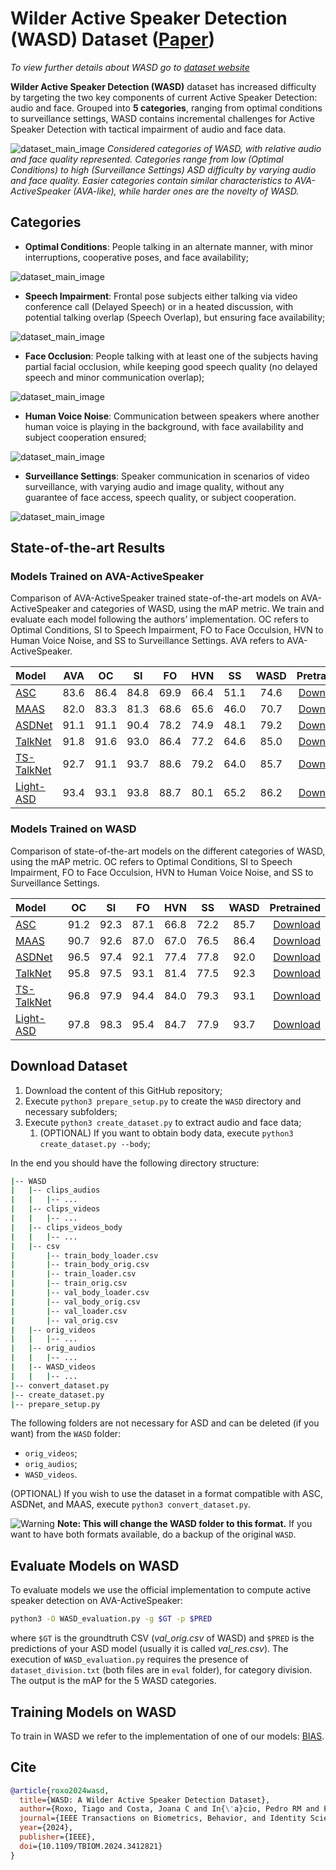 # Wilder Active Speaker Detection (WASD) Dataset ([Paper](https://arxiv.org/pdf/2303.05321.pdf))

*To view further details about WASD go to [dataset website](https://tiago-roxo.github.io/WASD/)*

**Wilder Active Speaker Detection (WASD)** dataset has increased difficulty by targeting the two key components of current Active Speaker Detection: audio and face. Grouped into **5 categories**, ranging from optimal conditions to surveillance settings, WASD contains incremental challenges for Active Speaker Detection with tactical impairment of audio and face data. 

![dataset_main_image](images/dataset_main_image.png)
*Considered categories of WASD, with relative audio and face quality represented. Categories range from low (Optimal Conditions) to high (Surveillance Settings) ASD difficulty by varying audio and face quality. Easier categories contain similar characteristics to AVA-ActiveSpeaker (AVA-like), while harder ones are the novelty of WASD.*



## Categories

*   **Optimal Conditions**: People talking in an alternate manner, with minor interruptions, cooperative poses, and face availability;

![dataset_main_image](images/OC_5_images.png)

*   **Speech Impairment**: Frontal pose subjects either talking via video conference call (Delayed Speech) or in a heated discussion, with potential talking overlap (Speech Overlap), but ensuring face availability;

![dataset_main_image](images/SI_5_images.png)

*   **Face Occlusion**: People talking with at least one of the subjects having partial facial occlusion, while keeping good speech quality (no delayed speech and minor communication overlap);

![dataset_main_image](images/FO_5_images.png)

*   **Human Voice Noise**: Communication between speakers where another human voice is playing in the background, with face availability and subject cooperation ensured;

![dataset_main_image](images/HVN_5_images.png)

*   **Surveillance Settings**: Speaker communication in scenarios of video surveillance, with varying audio and image quality, without any guarantee of face access, speech quality, or subject cooperation.

![dataset_main_image](images/SS_5_images.png)



## State-of-the-art Results

### Models Trained on AVA-ActiveSpeaker
Comparison of AVA-ActiveSpeaker trained state-of-the-art models on AVA-ActiveSpeaker and categories of WASD, using the mAP metric. We train and evaluate each model following the authors’ implementation. OC refers to Optimal Conditions, SI to Speech Impairment, FO to Face Occulsion, HVN to Human Voice Noise, and SS to Surveillance Settings. AVA refers to AVA-ActiveSpeaker.

| Model                                                        | AVA       | OC        | SI        | FO        | HVN       | SS        | WASD      | Pretrained |
|:-------------------------------------------------------------|:---------:|:---------:|:---------:|:---------:|:---------:|:---------:|:---------:|:----------:|
| [ASC](https://github.com/fuankarion/active-speakers-context) | 83.6      | 86.4      | 84.8      | 69.9      | 66.4      | 51.1      | 74.6      | [Download](https://drive.google.com/file/d/12Gnq-Wg0iWK4xCBpkdAXzOXSXJDqcC1f/view?usp=drivesdk)   |
| [MAAS](https://github.com/fuankarion/MAAS)                   | 82.0      | 83.3      | 81.3      | 68.6      | 65.6      | 46.0      | 70.7      | [Download](https://drive.google.com/file/d/1Wm4mNJSWAthpoiD-Q0fJTKcUeq9hMExm/view?usp=drivesdk)   |
| [ASDNet](https://github.com/okankop/ASDNet)                  | 91.1      | 91.1      | 90.4      | 78.2      | 74.9      | 48.1      | 79.2      | [Download](https://drive.google.com/file/d/1ipG2okoRhKGUj57xxBg5Ojjq58P6Wy50/view?usp=drivesdk)   |
| [TalkNet](https://github.com/TaoRuijie/TalkNet-ASD)          | 91.8      | 91.6      | 93.0      | 86.4      | 77.2      | 64.6      | 85.0      | [Download](https://drive.google.com/file/d/1Cl3eWyh8rXMj-9SKE5YtZtHAavskklA8/view?usp=drivesdk)   |
| [TS-TalkNet](https://github.com/Jiang-Yidi/TS-TalkNet)       | 92.7      | 91.1      | 93.7      | 88.6      | 79.2      | 64.0      | 85.7      | [Download](https://drive.google.com/file/d/1DMr-taDZvUjUUxDVWUDudghbhaFuzvag/view?usp=drivesdk)   |
| [Light-ASD](https://github.com/Junhua-Liao/Light-ASD)        | 93.4      | 93.1      | 93.8      | 88.7      | 80.1      | 65.2      | 86.2      | [Download](https://drive.google.com/file/d/1J6rAY5bO9Pmqa1J2G2gFiuFJFvtX1Xdj/view?usp=drivesdk)   |

### Models Trained on WASD
Comparison of state-of-the-art models on the different categories of WASD, using the mAP metric. OC refers to Optimal Conditions, SI to Speech Impairment, FO to Face Occulsion, HVN to Human Voice Noise, and SS to Surveillance Settings.

| Model                                                        | OC        | SI        | FO        | HVN       | SS        | WASD      | Pretrained  |
|:-------------------------------------------------------------|:---------:|:---------:|:---------:|:---------:|:---------:|:---------:|------------:|
| [ASC](https://github.com/fuankarion/active-speakers-context) | 91.2      | 92.3      | 87.1      | 66.8      | 72.2      | 85.7      | [Download](https://drive.google.com/file/d/1E57buSg0UuMJ1-AmK4iHGGp0Kf5EjNus/view?usp=drivesdk)    |
| [MAAS](https://github.com/fuankarion/MAAS)                   | 90.7      | 92.6      | 87.0      | 67.0      | 76.5      | 86.4      | [Download](https://drive.google.com/file/d/1995K_ADuiGhg4PSpnpljzpWy0-FkVhBl/view?usp=drivesdk)    |
| [ASDNet](https://github.com/okankop/ASDNet)                  | 96.5      | 97.4      | 92.1      | 77.4      | 77.8      | 92.0      | [Download](https://drive.google.com/file/d/1nSUuPnUzVL2fheK9kgv4-So1KJ4qjPfI/view?usp=drivesdk)    |
| [TalkNet](https://github.com/TaoRuijie/TalkNet-ASD)          | 95.8      | 97.5      | 93.1      | 81.4      | 77.5      | 92.3      | [Download](https://drive.google.com/file/d/1Zb6wlC3944vmjlmaNohvLBaiBfWSXMHc/view?usp=drivesdk)    |
| [TS-TalkNet](https://github.com/Jiang-Yidi/TS-TalkNet)       | 96.8      | 97.9      | 94.4      | 84.0      | 79.3      | 93.1      | [Download](https://drive.google.com/file/d/1pUkAwKwN2hjjy15fJp63ZcME9Mb_54Gf/view?usp=drivesdk)    |
| [Light-ASD](https://github.com/Junhua-Liao/Light-ASD)        | 97.8      | 98.3      | 95.4      | 84.7      | 77.9      | 93.7      | [Download](https://drive.google.com/file/d/13bk0iNBZzxNAOq5aAQf4GsLbr4zSePfI/view?usp=drivesdk)    |



## Download Dataset

1. Download the content of this GitHub repository;
2. Execute `python3 prepare_setup.py` to create the `WASD` directory and necessary subfolders;
3. Execute `python3 create_dataset.py` to extract audio and face data;
    1. (OPTIONAL) If you want to obtain body data, execute `python3 create_dataset.py --body`;

In the end you should have the following directory structure:
```bash
|-- WASD
|   |-- clips_audios
|   |   |-- ...
|   |-- clips_videos
|   |   |-- ...
|   |-- clips_videos_body
|   |   |-- ...
|   |-- csv
|       |-- train_body_loader.csv
|       |-- train_body_orig.csv
|       |-- train_loader.csv
|       |-- train_orig.csv
|       |-- val_body_loader.csv
|       |-- val_body_orig.csv
|       |-- val_loader.csv
|       |-- val_orig.csv
|   |-- orig_videos
|   |   |-- ...
|   |-- orig_audios
|   |   |-- ...
|   |-- WASD_videos
|   |   |-- ...
|-- convert_dataset.py
|-- create_dataset.py
|-- prepare_setup.py
```
The following folders are not necessary for ASD and can be deleted (if you want) from the `WASD` folder:
* `orig_videos`;
* `orig_audios`;
* `WASD_videos`.

(OPTIONAL) If you wish to use the dataset in a format compatible with ASC, ASDNet, and MAAS, execute `python3 convert_dataset.py`. 

![Warning](images/triangle-exclamation-solid.png) **Note: This will change the WASD folder to this format.** If you want to have both formats available, do a backup of the original `WASD`.



## Evaluate Models on WASD

To evaluate models we use the official implementation to compute active speaker detection on AVA-ActiveSpeaker:

```bash
python3 -O WASD_evaluation.py -g $GT -p $PRED
```
where `$GT` is the groundtruth CSV (*val_orig.csv* of WASD) and `$PRED` is the predictions of your ASD model (usually it is called *val_res.csv*). The execution of `WASD_evaluation.py` requires the presence of `dataset_division.txt` (both files are in `eval` folder), for category division. The output is the mAP for the 5 WASD categories.


## Training Models on WASD

To train in WASD we refer to the implementation of one of our models: [BIAS](https://github.com/Tiago-Roxo/BIAS/tree/main/BIAS).

## Cite

```bibtex
@article{roxo2024wasd,
  title={WASD: A Wilder Active Speaker Detection Dataset},
  author={Roxo, Tiago and Costa, Joana C and In{\'a}cio, Pedro RM and Proen{\c{c}}a, Hugo},
  journal={IEEE Transactions on Biometrics, Behavior, and Identity Science},
  year={2024},
  publisher={IEEE},
  doi={10.1109/TBIOM.2024.3412821}
}
```
